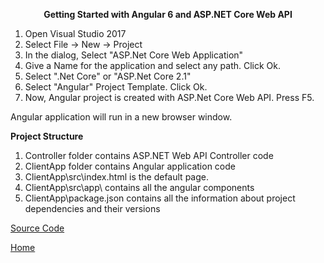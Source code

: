 <p style="text-align: center;"><strong>Getting Started with Angular 6 and ASP.NET Core Web API</strong></p>
<ol>
<li>Open Visual Studio 2017</li>
<li>Select File -&gt; New -&gt; Project</li>
<li>In the dialog, Select "ASP.Net Core Web Application"</li>
<li>Give a Name for the application and select any path. Click Ok.</li>
<li>Select ".Net Core" or "ASP.Net Core 2.1"</li>
<li>Select "Angular" Project Template. Click Ok.</li>
<li>Now, Angular project is created with ASP.Net Core Web API. Press F5.</li>
</ol>
<p>Angular application will run in a new browser window.</p>

<p><strong>Project Structure</strong></p>
<ol>
<li>Controller folder contains ASP.NET Web API Controller code</li>
<li>ClientApp folder contains Angular application code</li>
<li>ClientApp\src\index.html is the default page.&nbsp;</li>
<li>ClientApp\src\app\ contains all the angular components&nbsp;</li>
<li>ClientApp\package.json contains all the information about project dependencies and their versions</li>
</ol>

<a href="https://github.com/ibabuashok/FrontEnd/tree/master/src/angular/tutorial/angular-getting-started-with-asp.net-core-webapi/Solution" target="_blank">Source Code</a>

<a href="../../">Home</a>

